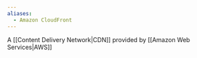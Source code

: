 ```yaml
---
aliases:
  - Amazon CloudFront
---
```


A [[Content Delivery Network|CDN]] provided by [[Amazon Web Services|AWS]]
